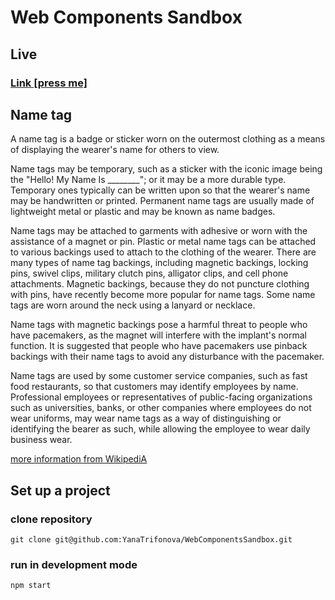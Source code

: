 # Web Components Sandbox

## Live

### [Link [press me]](https://yanatrifonova.github.io/WebComponentsSandbox/index.html)

## Name tag

A name tag is a badge or sticker worn on the outermost clothing as a means of displaying the wearer's name for others to
view.

Name tags may be temporary, such as a sticker with the iconic image being the "Hello! My Name Is ________"; or it may be
a more durable type. Temporary ones typically can be written upon so that the wearer's name may be handwritten or
printed. Permanent name tags are usually made of lightweight metal or plastic and may be known as name badges.

Name tags may be attached to garments with adhesive or worn with the assistance of a magnet or pin. Plastic or metal
name tags can be attached to various backings used to attach to the clothing of the wearer. There are many types of name
tag backings, including magnetic backings, locking pins, swivel clips, military clutch pins, alligator clips, and cell
phone attachments. Magnetic backings, because they do not puncture clothing with pins, have recently become more popular
for name tags. Some name tags are worn around the neck using a lanyard or necklace.

Name tags with magnetic backings pose a harmful threat to people who have pacemakers, as the magnet will interfere with
the implant's normal function. It is suggested that people who have pacemakers use pinback backings with their name tags
to avoid any disturbance with the pacemaker.

Name tags are used by some customer service companies, such as fast food restaurants, so that customers may identify
employees by name. Professional employees or representatives of public-facing organizations such as universities, banks,
or other companies where employees do not wear uniforms, may wear name tags as a way of distinguishing or identifying
the bearer as such, while allowing the employee to wear daily business wear.

[more information from WikipediA](https://en.wikipedia.org/wiki/Name_tag#%22Hello_my_name_is%22_stickers)

## Set up a project

### clone repository

```
git clone git@github.com:YanaTrifonova/WebComponentsSandbox.git
```

### run in development mode
```
npm start
```